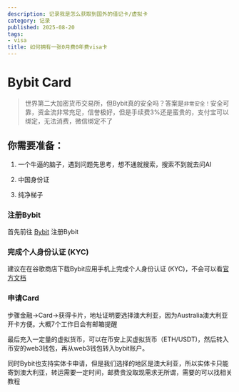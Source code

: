 ```yaml
---
description: 记录我是怎么获取到国外的借记卡/虚拟卡
category: 记录
published: 2025-08-20
tags:
- visa
title: 如何拥有一张0月费0年费visa卡
---
```


# Bybit Card
> 世界第二大加密货币交易所，但Bybit真的安全吗？答案是`非常安全！`安全可靠，资金流非常充足，信誉极好，但是手续费3%还是蛮贵的，支付宝可以绑定，无法消费，微信绑定不了

## 你需要准备：

1. 一个牛逼的脑子，遇到问题先思考，想不通就搜索，搜索不到就去问AI

2. 中国身份证

3. 纯净梯子

### 注册Bybit
首先前往 [Bybit](https://www.bybits.org/zh-MY/) 注册Bybit

### 完成个人身份认证 (KYC)
建议在在谷歌商店下载Bybit应用手机上完成个人身份认证 (KYC)，不会可以看[官方文档](https://www.bybits.org/zh-MY/help-center/article/How-to-Complete-Individual-KYC-Verification)

### 申请Card
步骤金融→Card→获得卡片，地址证明要选择澳大利亚，因为Australia澳大利亚开卡方便。大概7个工作日会有邮箱提醒

最后充入一定量的虚拟货币，可以在币安上买虚拟货币（ETH/USDT)，然后转入币安的web3钱包，再从web3钱包转入bybit账户。

同时Bybit也支持实体卡申请，但是我们选择的地区是澳大利亚，所以实体卡只能寄到澳大利亚，转运需要一定时间，邮费贵没取现需求无所谓，需要的可以找相关教程
